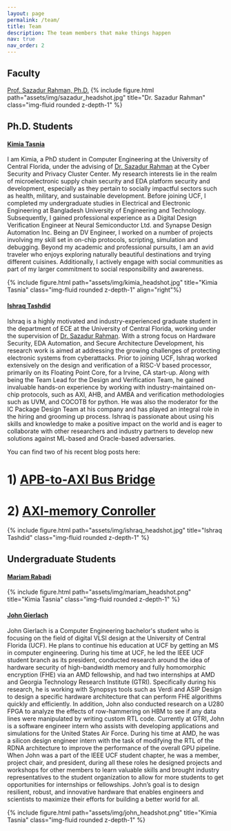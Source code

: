 ```yaml
---
layout: page
permalink: /team/
title: Team
description: The team members that make things happen
nav: true
nav_order: 2
---
```

## Faculty
<a href='https://www.linkedin.com/in/sazadur/'>Prof. Sazadur Rahman, Ph.D.</a>
{% include figure.html path="assets/img/sazadur_headshot.jpg" title="Dr. Sazadur Rahman" class="img-fluid rounded z-depth-1" %}





## Ph.D. Students

#### <a href='https://www.linkedin.com/in/kimia-tasnia-753b911a3/'>Kimia Tasnia</a>
I am Kimia, a PhD student in Computer Engineering at the University of Central Florida, under the advising of <a href='https://www.ece.ucf.edu/person/sazadur-rahman/'>Dr. Sazadur Rahman</a> at the Cyber Security and Privacy Cluster Center. My research interests lie in the realm of microelectronic supply chain security and EDA platform security and development, especially as they pertain to socially impactful sectors such as health, military, and sustainable development.
Before joining UCF, I completed my undergraduate studies in Electrical and Electronic Engineering at Bangladesh University of Engineering and Technology. Subsequently, I gained professional experience as a Digital Design Verification Engineer at Neural Semiconductor Ltd. and Synapse Design Automation Inc. Being an DV Engineer, I worked on a number of projects involving my skill set in on-chip protocols, scripting, simulation and debugging. 
Beyond my academic and professional pursuits, I am an avid traveler who enjoys exploring naturally beautiful destinations and trying different cuisines. Additionally, I actively engage with social communities as part of my larger commitment to social responsibility and awareness.

{% include figure.html path="assets/img/kimia_headshot.jpg" title="Kimia Tasnia" class="img-fluid rounded z-depth-1" align="right"%}

#### <a href='https://www.linkedin.com/in/ishraq-tashdid-7051b8194/'>Ishraq Tashdid</a>
Ishraq is a highly motivated and industry-experienced graduate student in the department of ECE at the University of Central Florida, working under the supervision of <a href='https://www.ece.ucf.edu/person/sazadur-rahman/'>Dr. Sazadur Rahman</a>. With a strong focus on Hardware Security, EDA Automation, and Secure Architecture Development, his research work is aimed at addressing the growing challenges of protecting electronic systems from cyberattacks. Prior to joining UCF, Ishraq worked extensively on the design and verification of a RISC-V based processor, primarily on its Floating Point Core, for a Irvine, CA start-up. Along with being the Team Lead for the Design and Verification Team, he gained invaluable hands-on experience by working with industry-maintained on-chip protocols, such as AXI, AHB, and AMBA and verification methodologies such as UVM, and COCOTB for python. He was also the moderator for the IC Package Design Team at his company and has played an integral role in the hiring and grooming up process. Ishraq is passionate about using his skills and knowledge to make a positive impact on the world and is eager to collaborate with other researchers and industry partners to develop new solutions against ML-based and Oracle-based adversaries.

You can find two of his recent blog posts here:

# 1)	<a href='https://www.dsinnovators.com/blogs/apb-to-axi-bus-bridge'>APB-to-AXI Bus Bridge</a>

# 2)	<a href='https://www.dsinnovators.com/blogs/axi-memory-controller'>AXI-memory Conroller</a>

{% include figure.html path="assets/img/ishraq_headshot.jpg" title="Ishraq Tashdid" class="img-fluid rounded z-depth-1" %}

## Undergraduate Students

#### <a href='https://www.linkedin.com/in/mariam-rabadi-b2056821b/'>Mariam Rabadi</a>

{% include figure.html path="assets/img/mariam_headshot.png" title="Kimia Tasnia" class="img-fluid rounded z-depth-1" %}

#### <a href='https://www.linkedin.com/in/john-gierlach/'>John Gierlach</a>
John Gierlach is a Computer Engineering bachelor's student who is focusing on the field of digital VLSI design at the University of Central Florida (UCF). He plans to continue his education at UCF by getting an MS in computer engineering. During his time at UCF, he led the IEEE UCF student branch as its president, conducted research around the idea of hardware security of high-bandwidth memory and fully homomorphic encryption (FHE) via an AMD fellowship, and had two internships at AMD and Georgia Technology Research Institute (GTRI). Specifically during his research, he is working with Synopsys tools such as Verdi and ASIP Design to design a specific hardware architecture that can perform FHE algorithms quickly and efficiently. In addition, John also conducted research on a U280 FPGA to analyze the effects of row-hammering on HBM to see if any data lines were manipulated by writing custom RTL code. Currently at GTRI, John is a software engineer intern who assists with developing applications and simulations for the United States Air Force. During his time at AMD, he was a silicon design engineer intern with the task of modifying the RTL of the RDNA architecture to improve the performance of the overall GPU pipeline. When John was a part of the IEEE UCF student chapter, he was a member, project chair, and president, during all these roles he designed projects and workshops for other members to learn valuable skills and brought industry representatives to the student organization to allow for more students to get opportunities for internships or fellowships. John’s goal is to design resilient, robust, and innovative hardware that enables engineers and scientists to maximize their efforts for building a better world for all.

{% include figure.html path="assets/img/john_headshot.png" title="Kimia Tasnia" class="img-fluid rounded z-depth-1" %}
